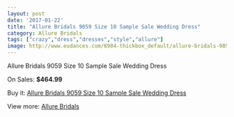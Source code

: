 ```yaml
---
layout: post
date: '2017-01-22'
title: "Allure Bridals 9059 Size 10 Sample Sale Wedding Dress"
category: Allure Bridals
tags: ["crazy","dress","dresses","style","allure"]
image: http://www.eudances.com/6984-thickbox_default/allure-bridals-9059-size-10-sample-sale-wedding-dress.jpg
---
```

Allure Bridals 9059 Size 10 Sample Sale Wedding Dress

On Sales: **$464.99**
<a href="https://www.eudances.com/en/allure-bridals/2551-allure-bridals-9059-size-10-sample-sale-wedding-dress.html"><amp-img layout="responsive" width="600" height="600" src="//www.eudances.com/6984-thickbox_default/allure-bridals-9059-size-10-sample-sale-wedding-dress.jpg" alt="Allure Bridals 9059 Size 10 Sample Sale Wedding Dress 0" /></a>
<a href="https://www.eudances.com/en/allure-bridals/2551-allure-bridals-9059-size-10-sample-sale-wedding-dress.html"><amp-img layout="responsive" width="600" height="600" src="//www.eudances.com/6985-thickbox_default/allure-bridals-9059-size-10-sample-sale-wedding-dress.jpg" alt="Allure Bridals 9059 Size 10 Sample Sale Wedding Dress 1" /></a>
<a href="https://www.eudances.com/en/allure-bridals/2551-allure-bridals-9059-size-10-sample-sale-wedding-dress.html"><amp-img layout="responsive" width="600" height="600" src="//www.eudances.com/6986-thickbox_default/allure-bridals-9059-size-10-sample-sale-wedding-dress.jpg" alt="Allure Bridals 9059 Size 10 Sample Sale Wedding Dress 2" /></a>
<a href="https://www.eudances.com/en/allure-bridals/2551-allure-bridals-9059-size-10-sample-sale-wedding-dress.html"><amp-img layout="responsive" width="600" height="600" src="//www.eudances.com/6987-thickbox_default/allure-bridals-9059-size-10-sample-sale-wedding-dress.jpg" alt="Allure Bridals 9059 Size 10 Sample Sale Wedding Dress 3" /></a>

Buy it: [Allure Bridals 9059 Size 10 Sample Sale Wedding Dress](https://www.eudances.com/en/allure-bridals/2551-allure-bridals-9059-size-10-sample-sale-wedding-dress.html "Allure Bridals 9059 Size 10 Sample Sale Wedding Dress")

View more: [Allure Bridals](https://www.eudances.com/en/2-allure-bridals "Allure Bridals")